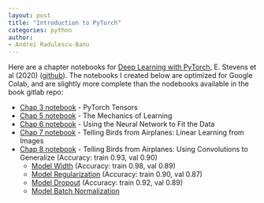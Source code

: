 ```yaml
---
layout: post
title: "Introduction to PyTorch"
categories: python
author:
- Andrei Radulescu-Banu
---
```


Here are a chapter notebooks for [Deep Learning with PyTorch](https://pytorch.org/assets/deep-learning/Deep-Learning-with-PyTorch.pdf), E. Stevens et al (2020) ([github](https://github.com/deep-learning-with-pytorch/dlwpt-code)). The notebooks I created below are optimized for Google Colab, and are slightly more complete than the nodebooks available in the book gitlab repo:
* [Chap 3 notebook](https://colab.research.google.com/drive/1fBOnexT_67V1wVaHB-3UQrkuIy3tyndL) - PyTorch Tensors
* [Chap 5 notebook](https://colab.research.google.com/drive/1ouky-tdUJ-bXjVL2HSOW69vKHknwhQdf) - The Mechanics of Learning
* [Chap 6 notebook](https://colab.research.google.com/drive/1RXFudMCOCVSCzOd9xXyCLLmliBzRYRxv?usp=sharing) - Using the Neural Network to Fit the Data
* [Chap 7 notebook](https://colab.research.google.com/drive/1IUKCMi2sMXw0pX3R1MZt6vy8UiBcWEco?usp=sharing) - Telling Birds from Airplanes: Linear Learning from Images
* [Chap 8 notebook](https://colab.research.google.com/drive/1AS1Z1JfvjKODejy0G57lem5Y86JIK5Yh?usp=sharing) - Telling Birds from Airplanes: Using Convolutions to Generalize (Accuracy: train 0.93, val 0.90)
  * [Model Width](https://colab.research.google.com/drive/1Qw4Rtta3-7flR1ozMaHLmESc-CUUbwFp?usp=sharing) (Accuracy: train 0.98, val 0.89)
  * [Model Regularization](https://colab.research.google.com/drive/1A7sl36qPDQxDxbw0rPonDvo167bpW-6a?usp=sharing) (Accuracy: train 0.90, val 0.87)
  * [Model Dropout](https://colab.research.google.com/drive/1Qw4Rtta3-7flR1ozMaHLmESc-CUUbwFp?usp=sharing) (Accuracy: train 0.92, val 0.89)
  * [Model Batch Normalization](https://colab.research.google.com/drive/1PCKqKFAFPqxEdqnvP04XUwfv17XiBCaa?usp=sharing)